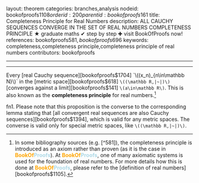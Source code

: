 layout: theorem
categories: branches,analysis
nodeid: bookofproofs$1108
orderid: 200
parentid: bookofproofs$161
title: Completeness Principle for Real Numbers
description: ALL CAUCHY SEQUENCES CONVERGE IN THE SET OF REAL NUMBERS COMPLETENESS PRINCIPLE ★ graduate maths ✔ step by step ✚ visit BookOfProofs now!
references: bookofproofs$581,bookofproofs$696
keywords: completeness,completeness principle,completeness principle of real numbers
contributors: bookofproofs

---


---

Every [real Cauchy sequence][bookofproofs$1704] `\((x_n)_{n\in\mathbb N}\)` in the [metric space][bookofproofs$618] `\((\mathbb R,|~|)\)` [converges against a limit][bookofproofs$141] `\(a\in\mathbb R\)`. This is also known as the **completeness principle** for real numbers.[^2]

fn1. Please note that this proposition is the converse to the corresponding lemma stating that [all convergent real sequences are also Cauchy sequences][bookofproofs$1394], which is valid for any metric spaces. The converse is valid only for special metric spaces, like `\((\mathbb R,|~|)\)`.

[^2]: In some bibliography sources (e.g. [^581]), the completeness principle is introduced as an axiom rather than proven (as it is the case in <strong><span style='color:orange'>BookOf</span><span style='color:lightblue'>Proofs</span></strong>). At <strong><span style='color:orange'>BookOf</span><span style='color:lightblue'>Proofs</span></strong>, one of many axiomatic systems is used for the foundation of real numbers. For more details how this is done at <strong><span style='color:orange'>BookOf</span><span style='color:lightblue'>Proofs</span></strong>, please refer to the [definition of real numbers][bookofproofs$1105].